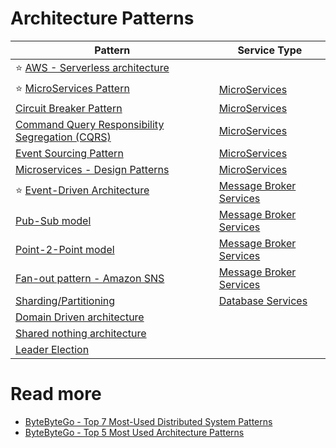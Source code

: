 # Architecture Patterns

| Pattern                                                                                      | Service Type                                      |
|----------------------------------------------------------------------------------------------|---------------------------------------------------|
| :star: [AWS - Serverless architecture](../2_AWSServices/AWS-Serverless-Architecture.md)      |                                                   |
| :star: [MicroServices Pattern](../5_MicroServicesSOA/Readme.md)                              | [MicroServices](../5_MicroServicesSOA)            |
| [Circuit Breaker Pattern](CircuitBreaker.md)                                                 | [MicroServices](../5_MicroServicesSOA)            |
| [Command Query Responsibility Segregation (CQRS)](../4_MessageBrokersEDA/EventDrivenArchitecture/CQRS.md)                                   | [MicroServices](../5_MicroServicesSOA)            |
| [Event Sourcing Pattern](../4_MessageBrokersEDA/EventDrivenArchitecture/EventSourcing.md)                                                   | [MicroServices](../5_MicroServicesSOA)            |
| [Microservices - Design Patterns](../5_MicroServicesSOA/DesignPatterns.md)                   | [MicroServices](../5_MicroServicesSOA)            |
| :star: [Event-Driven Architecture](../4_MessageBrokersEDA/EventDrivenArchitecture/Readme.md) | [Message Broker Services](../4_MessageBrokersEDA) |
| [Pub-Sub model](../4_MessageBrokersEDA/EventDrivenArchitecture/PubSubModel.md)               | [Message Broker Services](../4_MessageBrokersEDA) |
| [Point-2-Point model](../4_MessageBrokersEDA/EventDrivenArchitecture/PointToPointModel.md)   | [Message Broker Services](../4_MessageBrokersEDA) |
| [Fan-out pattern - Amazon SNS](../2_AWSServices/5_MessageBrokerServices/AmazonSNS.md)        | [Message Broker Services](../4_MessageBrokersEDA) |
| [Sharding/Partitioning](../3_DatabaseServices/3_ScalabilityTechniques/PartitioningSharding/Readme.md)                | [Database Services](../3_DatabaseServices/)       |
| [Domain Driven architecture](DomainDrivenArchitecture.md)                                    |                                                   |
| [Shared nothing architecture](SharedNothingArchitecture.md)                                  |                                                   |
| [Leader Election](../10_ClusterCoordinationServices/Readme.md)                               |                                                   |

# Read more
- [ByteByteGo - Top 7 Most-Used Distributed System Patterns](https://www.youtube.com/watch?v=nH4qjmP2KEE)
- [ByteByteGo - Top 5 Most Used Architecture Patterns](https://www.youtube.com/watch?v=f6zXyq4VPP8)